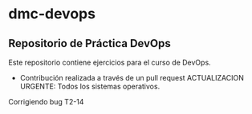 # dmc-devops

## Repositorio de Práctica DevOps

Este repositorio contiene ejercicios para el curso de DevOps.





- Contribución realizada a través de un pull request
ACTUALIZACION URGENTE: Todos los sistemas operativos.

Corrigiendo bug T2-14






























































